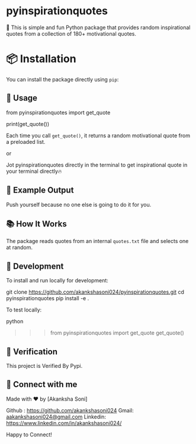 # pyinspirationquotes

🎯 This is simple and fun Python package that provides random inspirational quotes from a collection of 180+ motivational quotes.

# 📦 Installation

You can install the package directly using `pip`:

## 🚀 Usage

from pyinspirationquotes import get_quote

print(get_quote())

Each time you call `get_quote()`, it returns a random motivational quote from a preloaded list.

or 

Jot pyinspirationquotes directly in the terminal to get inspirational quote in your terminal directly🔥


## 📁 Example Output

Push yourself because no one else is going to do it for you.

## 📚 How It Works

The package reads quotes from an internal `quotes.txt` file and selects one at random.

## 🔧 Development

To install and run locally for development:

git clone https://github.com/akankshasoni024/pyinspirationquotes.git
cd pyinspirationquotes
pip install -e .


To test locally:

python
>>> from pyinspirationquotes import get_quote
>>> get_quote()


## 📄 Verification

This project is Verified By Pypi.

## 📩 Connect with me 

Made with ❤️ by [Akanksha Soni]

Github : https://github.com/akankshasoni024
Gmail: aakankshasoni024@gmail.com
Linkedin: https://www.linkedin.com/in/akankshasoni024/

Happy to Connect!
